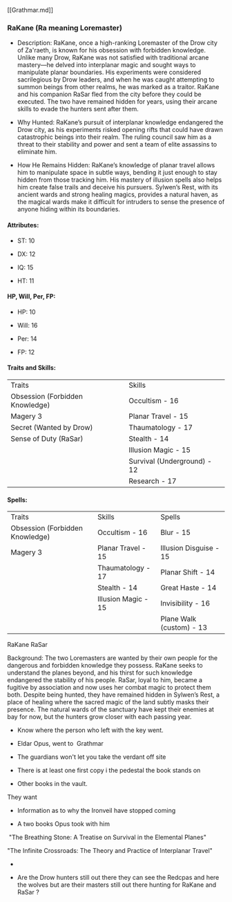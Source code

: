 [[Grathmar.md]]

### RaKane (Ra meaning Loremaster)

- Description: RaKane, once a high-ranking Loremaster of the Drow city of Za'raeth, is known for his obsession with forbidden knowledge. Unlike many Drow, RaKane was not satisfied with traditional arcane mastery—he delved into interplanar magic and sought ways to manipulate planar boundaries. His experiments were considered sacrilegious by Drow leaders, and when he was caught attempting to summon beings from other realms, he was marked as a traitor. RaKane and his companion RaSar fled from the city before they could be executed. The two have remained hidden for years, using their arcane skills to evade the hunters sent after them.
    
- Why Hunted: RaKane’s pursuit of interplanar knowledge endangered the Drow city, as his experiments risked opening rifts that could have drawn catastrophic beings into their realm. The ruling council saw him as a threat to their stability and power and sent a team of elite assassins to eliminate him.
    
- How He Remains Hidden: RaKane’s knowledge of planar travel allows him to manipulate space in subtle ways, bending it just enough to stay hidden from those tracking him. His mastery of illusion spells also helps him create false trails and deceive his pursuers. Sylwen’s Rest, with its ancient wards and strong healing magics, provides a natural haven, as the magical wards make it difficult for intruders to sense the presence of anyone hiding within its boundaries.
    

#### Attributes:

- ST: 10
    
- DX: 12
    
- IQ: 15
    
- HT: 11
    

#### HP, Will, Per, FP:

- HP: 10
    
- Will: 16
    
- Per: 14
    
- FP: 12
    

#### Traits and Skills:

|   |   |
|---|---|
|Traits|Skills|
|Obsession (Forbidden Knowledge)|Occultism - 16|
|Magery 3|Planar Travel - 15|
|Secret (Wanted by Drow)|Thaumatology - 17|
|Sense of Duty (RaSar)|Stealth - 14|
||Illusion Magic - 15|
||Survival (Underground) - 12|
||Research - 17|

#### Spells:

|   |   |   |
|---|---|---|
|Traits|Skills|Spells|
|Obsession (Forbidden Knowledge)|Occultism - 16|Blur - 15|
|Magery 3|Planar Travel - 15|Illusion Disguise - 15|
||Thaumatology - 17|Planar Shift - 14|
||Stealth - 14|Great Haste - 14|
||Illusion Magic - 15|Invisibility - 16|
|||Plane Walk (custom) - 13|
RaKane RaSar

Background: The two Loremasters are wanted by their own people for the dangerous and forbidden knowledge they possess. RaKane seeks to understand the planes beyond, and his thirst for such knowledge endangered the stability of his people. RaSar, loyal to him, became a fugitive by association and now uses her combat magic to protect them both. Despite being hunted, they have remained hidden in Sylwen’s Rest, a place of healing where the sacred magic of the land subtly masks their presence. The natural wards of the sanctuary have kept their enemies at bay for now, but the hunters grow closer with each passing year.

  

- Know where the person who left with the key went.
    

- Eldar Opus, went to  Grathmar
    

- The guardians won't let you take the verdant off site
    

- There is at least one first copy i the pedestal the book stands on

- Other books in the vault.


  

They want

- Information as to why the Ironveil have stopped coming
    
- A two books Opus took with him
    

 "The Breathing Stone: A Treatise on Survival in the Elemental Planes"

"The Infinite Crossroads: The Theory and Practice of Interplanar Travel"

-   
    
- Are the Drow hunters still out there they can see the Redcpas and here the wolves but are their masters still out there hunting for RaKane and RaSar ?